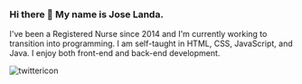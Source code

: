 ### Hi there 👋 My name is Jose Landa.

I've been a Registered Nurse since 2014 and I'm currently working to transition into programming.
I am self-taught in HTML, CSS, JavaScript, and Java. 
I enjoy both front-end and back-end development.


![twittericon](https://user-images.githubusercontent.com/79344240/154171424-e923606d-5874-4951-9f01-526bc7d97305.png)



